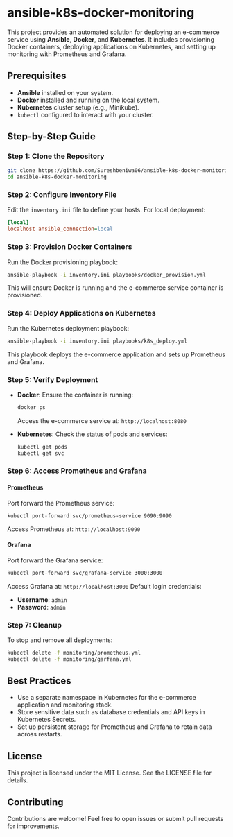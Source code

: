 # ansible-k8s-docker-monitoring

This project provides an automated solution for deploying an e-commerce service using **Ansible**, **Docker**, and **Kubernetes**. It includes provisioning Docker containers, deploying applications on Kubernetes, and setting up monitoring with Prometheus and Grafana.


## Prerequisites
- **Ansible** installed on your system.
- **Docker** installed and running on the local system.
- **Kubernetes** cluster setup (e.g., Minikube).
- `kubectl` configured to interact with your cluster.

## Step-by-Step Guide

### Step 1: Clone the Repository
```bash
git clone https://github.com/Sureshbeniwa06/ansible-k8s-docker-monitoring.git
cd ansible-k8s-docker-monitoring
```

### Step 2: Configure Inventory File
Edit the `inventory.ini` file to define your hosts. For local deployment:
```ini
[local]
localhost ansible_connection=local
```

### Step 3: Provision Docker Containers
Run the Docker provisioning playbook:
```bash
ansible-playbook -i inventory.ini playbooks/docker_provision.yml
```
This will ensure Docker is running and the e-commerce service container is provisioned.

### Step 4: Deploy Applications on Kubernetes
Run the Kubernetes deployment playbook:
```bash
ansible-playbook -i inventory.ini playbooks/k8s_deploy.yml
```
This playbook deploys the e-commerce application and sets up Prometheus and Grafana.

### Step 5: Verify Deployment
- **Docker**: Ensure the container is running:
  ```bash
  docker ps
  ```
  Access the e-commerce service at: `http://localhost:8080`

- **Kubernetes**: Check the status of pods and services:
  ```bash
  kubectl get pods
  kubectl get svc
  ```

### Step 6: Access Prometheus and Grafana
#### Prometheus
Port forward the Prometheus service:
```bash
kubectl port-forward svc/prometheus-service 9090:9090
```
Access Prometheus at: `http://localhost:9090`

#### Grafana
Port forward the Grafana service:
```bash
kubectl port-forward svc/grafana-service 3000:3000
```
Access Grafana at: `http://localhost:3000`
Default login credentials:
- **Username**: `admin`
- **Password**: `admin`

### Step 7: Cleanup
To stop and remove all deployments:
```bash
kubectl delete -f monitoring/prometheus.yml
kubectl delete -f monitoring/garfana.yml
```

## Best Practices
- Use a separate namespace in Kubernetes for the e-commerce application and monitoring stack.
- Store sensitive data such as database credentials and API keys in Kubernetes Secrets.
- Set up persistent storage for Prometheus and Grafana to retain data across restarts.

## License
This project is licensed under the MIT License. See the LICENSE file for details.

## Contributing
Contributions are welcome! Feel free to open issues or submit pull requests for improvements.
